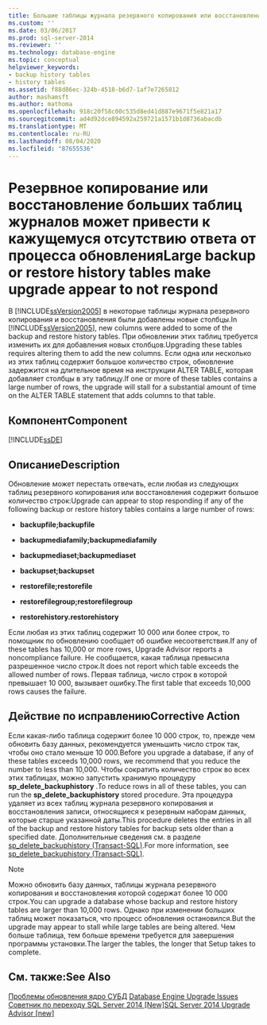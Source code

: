 ```yaml
---
title: Большие таблицы журнала резервного копирования или восстановления делают обновление неотвечающим | Документация Майкрософт
ms.custom: ''
ms.date: 03/06/2017
ms.prod: sql-server-2014
ms.reviewer: ''
ms.technology: database-engine
ms.topic: conceptual
helpviewer_keywords:
- backup history tables
- history tables
ms.assetid: f88d86ec-324b-4518-b6d7-1af7e7265812
author: mashamsft
ms.author: mathoma
ms.openlocfilehash: 918c20f58c00c535d8ed41d887e9671f5e821a17
ms.sourcegitcommit: ad4d92dce894592a259721a1571b1d8736abacdb
ms.translationtype: MT
ms.contentlocale: ru-RU
ms.lasthandoff: 08/04/2020
ms.locfileid: "87655536"
---
```

# <a name="large-backup-or-restore-history-tables-make-upgrade-appear-to-not-respond"></a><span data-ttu-id="c62c8-102">Резервное копирование или восстановление больших таблиц журналов может привести к кажущемуся отсутствию ответа от процесса обновления</span><span class="sxs-lookup"><span data-stu-id="c62c8-102">Large backup or restore history tables make upgrade appear to not respond</span></span>
  <span data-ttu-id="c62c8-103">В [!INCLUDE[ssVersion2005](../../includes/ssversion2005-md.md)] в некоторые таблицы журнала резервного копирования и восстановления были добавлены новые столбцы.</span><span class="sxs-lookup"><span data-stu-id="c62c8-103">In [!INCLUDE[ssVersion2005](../../includes/ssversion2005-md.md)], new columns were added to some of the backup and restore history tables.</span></span> <span data-ttu-id="c62c8-104">При обновлении этих таблиц требуется изменить их для добавления новых столбцов.</span><span class="sxs-lookup"><span data-stu-id="c62c8-104">Upgrading these tables requires altering them to add the new columns.</span></span> <span data-ttu-id="c62c8-105">Если одна или несколько из этих таблиц содержит большое количество строк, обновление задержится на длительное время на инструкции ALTER TABLE, которая добавляет столбцы в эту таблицу.</span><span class="sxs-lookup"><span data-stu-id="c62c8-105">If one or more of these tables contains a large number of rows, the upgrade will stall for a substantial amount of time on the ALTER TABLE statement that adds columns to that table.</span></span>  
  
## <a name="component"></a><span data-ttu-id="c62c8-106">Компонент</span><span class="sxs-lookup"><span data-stu-id="c62c8-106">Component</span></span>  
 [!INCLUDE[ssDE](../../includes/ssde-md.md)]  
  
## <a name="description"></a><span data-ttu-id="c62c8-107">Описание</span><span class="sxs-lookup"><span data-stu-id="c62c8-107">Description</span></span>  
 <span data-ttu-id="c62c8-108">Обновление может перестать отвечать, если любая из следующих таблиц резервного копирования или восстановления содержит большое количество строк:</span><span class="sxs-lookup"><span data-stu-id="c62c8-108">Upgrade can appear to stop responding if any of the following backup or restore history tables contains a large number of rows:</span></span>  
  
-   <span data-ttu-id="c62c8-109">**backupfile;**</span><span class="sxs-lookup"><span data-stu-id="c62c8-109">**backupfile**</span></span>  
  
-   <span data-ttu-id="c62c8-110">**backupmediafamily;**</span><span class="sxs-lookup"><span data-stu-id="c62c8-110">**backupmediafamily**</span></span>  
  
-   <span data-ttu-id="c62c8-111">**backupmediaset;**</span><span class="sxs-lookup"><span data-stu-id="c62c8-111">**backupmediaset**</span></span>  
  
-   <span data-ttu-id="c62c8-112">**backupset;**</span><span class="sxs-lookup"><span data-stu-id="c62c8-112">**backupset**</span></span>  
  
-   <span data-ttu-id="c62c8-113">**restorefile;**</span><span class="sxs-lookup"><span data-stu-id="c62c8-113">**restorefile**</span></span>  
  
-   <span data-ttu-id="c62c8-114">**restorefilegroup;**</span><span class="sxs-lookup"><span data-stu-id="c62c8-114">**restorefilegroup**</span></span>  
  
-   <span data-ttu-id="c62c8-115">**restorehistory.**</span><span class="sxs-lookup"><span data-stu-id="c62c8-115">**restorehistory**</span></span>  
  
 <span data-ttu-id="c62c8-116">Если любая из этих таблиц содержит 10 000 или более строк, то помощник по обновлению сообщает об ошибке несоответствия.</span><span class="sxs-lookup"><span data-stu-id="c62c8-116">If any of these tables has 10,000 or more rows, Upgrade Advisor reports a noncompliance failure.</span></span> <span data-ttu-id="c62c8-117">Не сообщается, какая таблица превысила разрешенное число строк.</span><span class="sxs-lookup"><span data-stu-id="c62c8-117">It does not report which table exceeds the allowed number of rows.</span></span> <span data-ttu-id="c62c8-118">Первая таблица, число строк в которой превышает 10 000, вызывает ошибку.</span><span class="sxs-lookup"><span data-stu-id="c62c8-118">The first table that exceeds 10,000 rows causes the failure.</span></span>  
  
## <a name="corrective-action"></a><span data-ttu-id="c62c8-119">Действие по исправлению</span><span class="sxs-lookup"><span data-stu-id="c62c8-119">Corrective Action</span></span>  
 <span data-ttu-id="c62c8-120">Если какая-либо таблица содержит более 10 000 строк, то, прежде чем обновить базу данных, рекомендуется уменьшить число строк так, чтобы оно стало меньше 10 000.</span><span class="sxs-lookup"><span data-stu-id="c62c8-120">Before you upgrade a database, if any of these tables exceeds 10,000 rows, we recommend that you reduce the number to less than 10,000.</span></span> <span data-ttu-id="c62c8-121">Чтобы сократить количество строк во всех этих таблицах, можно запустить хранимую процедуру **sp_delete_backuphistory** .</span><span class="sxs-lookup"><span data-stu-id="c62c8-121">To reduce rows in all of these tables, you can run the **sp_delete_backuphistory** stored procedure.</span></span> <span data-ttu-id="c62c8-122">Эта процедура удаляет из всех таблиц журнала резервного копирования и восстановления записи, относящиеся к резервным наборам данных, которые старше указанной даты.</span><span class="sxs-lookup"><span data-stu-id="c62c8-122">This procedure deletes the entries in all of the backup and restore history tables for backup sets older than a specified date.</span></span> <span data-ttu-id="c62c8-123">Дополнительные сведения см. в разделе [sp_delete_backuphistory (Transact-SQL)](/sql/relational-databases/system-stored-procedures/sp-delete-backuphistory-transact-sql).</span><span class="sxs-lookup"><span data-stu-id="c62c8-123">For more information, see [sp_delete_backuphistory &#40;Transact-SQL&#41;](/sql/relational-databases/system-stored-procedures/sp-delete-backuphistory-transact-sql).</span></span>  
  
> [!NOTE]  
>  <span data-ttu-id="c62c8-124">Можно обновить базу данных, таблицы журнала резервного копирования и восстановления которой содержат более 10 000 строк.</span><span class="sxs-lookup"><span data-stu-id="c62c8-124">You can upgrade a database whose backup and restore history tables are larger than 10,000 rows.</span></span> <span data-ttu-id="c62c8-125">Однако при изменении больших таблиц может показаться, что процесс обновления остановился.</span><span class="sxs-lookup"><span data-stu-id="c62c8-125">But the upgrade may appear to stall while large tables are being altered.</span></span> <span data-ttu-id="c62c8-126">Чем больше таблица, тем больше времени требуется для завершения программы установки.</span><span class="sxs-lookup"><span data-stu-id="c62c8-126">The larger the tables, the longer that Setup takes to complete.</span></span>  
  
## <a name="see-also"></a><span data-ttu-id="c62c8-127">См. также:</span><span class="sxs-lookup"><span data-stu-id="c62c8-127">See Also</span></span>  
 <span data-ttu-id="c62c8-128">[Проблемы обновления ядро СУБД](../../../2014/sql-server/install/database-engine-upgrade-issues.md) </span><span class="sxs-lookup"><span data-stu-id="c62c8-128">[Database Engine Upgrade Issues](../../../2014/sql-server/install/database-engine-upgrade-issues.md) </span></span>  
 [<span data-ttu-id="c62c8-129">Советник по переходу SQL Server 2014 &#91;New&#93;</span><span class="sxs-lookup"><span data-stu-id="c62c8-129">SQL Server 2014 Upgrade Advisor &#91;new&#93;</span></span>](sql-server-2014-upgrade-advisor.md)  
  
  
